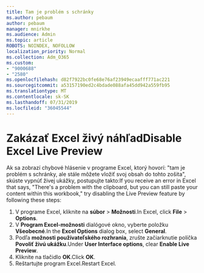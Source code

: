 ```yaml
---
title: Tam je problém s schránky
ms.author: pebaum
author: pebaum
manager: mnirkhe
ms.audience: Admin
ms.topic: article
ROBOTS: NOINDEX, NOFOLLOW
localization_priority: Normal
ms.collection: Adm_O365
ms.custom:
- "9000688"
- "2580"
ms.openlocfilehash: d82f7922bc0fe68e76af23949ecaafff771ac221
ms.sourcegitcommit: a53157190ed2c4bdade088afa45dd942a559fb95
ms.translationtype: MT
ms.contentlocale: sk-SK
ms.lasthandoff: 07/31/2019
ms.locfileid: "36045544"
---
```

# <a name="disable-excel-live-preview"></a><span data-ttu-id="ca2dd-102">Zakázať Excel živý náhľad</span><span class="sxs-lookup"><span data-stu-id="ca2dd-102">Disable Excel Live Preview</span></span>

<span data-ttu-id="ca2dd-103">Ak sa zobrazí chybové hlásenie v programe Excel, ktorý hovorí: "tam je problém s schránky, ale stále môžete vložiť svoj obsah do tohto zošita", skúste vypnúť živej ukážky, postupujte takto:</span><span class="sxs-lookup"><span data-stu-id="ca2dd-103">If you receive an error in Excel that says, "There's a problem with the clipboard, but you can still paste your content within this workbook," try disabling the Live Preview feature by following these steps:</span></span>

1. <span data-ttu-id="ca2dd-104">V programe Excel, kliknite na **súbor** > **Možnosti**.</span><span class="sxs-lookup"><span data-stu-id="ca2dd-104">In Excel, click **File** > **Options**.</span></span>
3. <span data-ttu-id="ca2dd-105">V **Program Excel-možnosti** dialógové okno, vyberte položku **Všeobecné**.</span><span class="sxs-lookup"><span data-stu-id="ca2dd-105">In the **Excel Options** dialog box, select **General**.</span></span>
4. <span data-ttu-id="ca2dd-106">Podľa **možnosti používateľského rozhrania**, zrušte začiarknutie políčka **Povoliť živú ukážku**.</span><span class="sxs-lookup"><span data-stu-id="ca2dd-106">Under **User Interface options**, clear **Enable Live Preview**.</span></span>
5. <span data-ttu-id="ca2dd-107">Kliknite na tlačidlo **OK**.</span><span class="sxs-lookup"><span data-stu-id="ca2dd-107">Click **OK**.</span></span>
6. <span data-ttu-id="ca2dd-108">Reštartujte program Excel.</span><span class="sxs-lookup"><span data-stu-id="ca2dd-108">Restart Excel.</span></span>